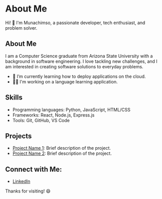 

<!--
**anekemuna/anekemuna** is a ✨ _special_ ✨ repository because its `README.md` (this file) appears on your GitHub profile.

Here are some ideas to get you started:
# Hi there 👋
- 🔭 I’m currently working on ...
- 🌱 I’m currently learning ...
- 👯 I’m looking to collaborate on ...
- 🤔 I’m looking for help with ...
- 💬 Ask me about ...
- 📫 How to reach me: ...
- 😄 Pronouns: ...
- ⚡ Fun fact: ...
-->

# About Me

Hi! 👋 I'm Munachimso, a passionate developer, tech enthusiast, and problem solver.

## About Me

I am a Computer Science graduate from Arizona State University with a background in software engineering. I love tackling new challenges, and I am interested in creating software solutions to everyday problems.

- 🌱 I’m currently learning how to deploy applications on the cloud.
- 🧑‍💻 I'm working on a language learning application.

## Skills
- Programming languages: Python, JavaScript, HTML/CSS
- Frameworks: React, Node.js, Express.js
- Tools: Git, GitHub, VS Code

## Projects
- [Project Name 1](link-to-project): Brief description of the project.
- [Project Name 2](link-to-project): Brief description of the project.

## Connect with Me:
- [LinkedIn](https://www.linkedin.com/in/anekemuna/)
<!-- [Personal Website](https://yourwebsite.com) -->


Thanks for visiting! 😄

